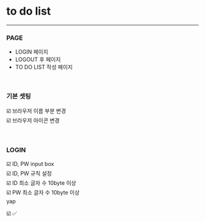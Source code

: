 # to do list
---

### PAGE

- LOGIN 페이지
- LOGOUT 후 페이지
- TO DO LIST 작성 페이지

<br>

### 기본 셋팅

☑️ 브라우저 이름 부분 변경
<br>
☑️ 브라우저 아이콘 변경
<br>



<br>

### LOGIN

☑️ ID, PW input box
<br>
☑️ ID, PW 규칙 설정
<br>
☑️ ID 최소 글자 수 10byte 이상
<br>
☑️ PW 최소 글자 수 10byte 이상
<br>
yap




☑️️
✅
